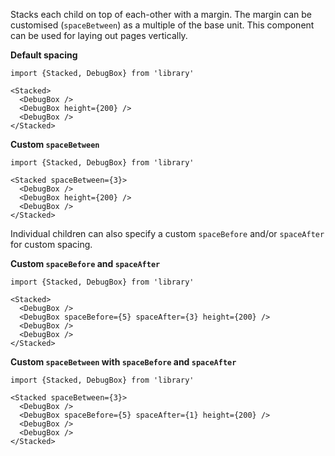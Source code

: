 Stacks each child on top of each-other with a margin. The margin can be customised (`spaceBetween`) as a multiple of the base unit. This component can be used for laying out pages vertically.

**Default spacing**

    import {Stacked, DebugBox} from 'library'

    <Stacked>
      <DebugBox />
      <DebugBox height={200} />
      <DebugBox />
    </Stacked>

**Custom `spaceBetween`**

    import {Stacked, DebugBox} from 'library'

    <Stacked spaceBetween={3}>
      <DebugBox />
      <DebugBox height={200} />
      <DebugBox />
    </Stacked>


Individual children can also specify a custom `spaceBefore` and/or `spaceAfter` for custom spacing.

**Custom `spaceBefore` and `spaceAfter`**

    import {Stacked, DebugBox} from 'library'

    <Stacked>
      <DebugBox />
      <DebugBox spaceBefore={5} spaceAfter={3} height={200} />
      <DebugBox />
      <DebugBox />
    </Stacked>

**Custom `spaceBetween` with `spaceBefore` and `spaceAfter`**

    import {Stacked, DebugBox} from 'library'

    <Stacked spaceBetween={3}>
      <DebugBox />
      <DebugBox spaceBefore={5} spaceAfter={1} height={200} />
      <DebugBox />
      <DebugBox />
    </Stacked>
